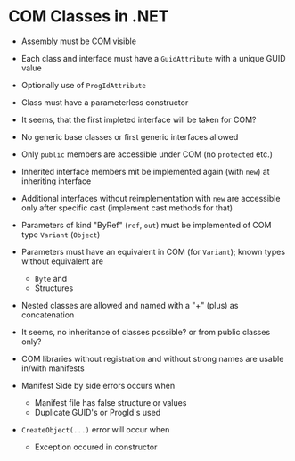 # COM Classes in .NET
- Assembly must be COM visible
- Each class and interface must have a `GuidAttribute` with a unique GUID value
- Optionally use of `ProgIdAttribute`
- Class must have a parameterless constructor
- It seems, that the first impleted interface will be taken for COM?
- No generic base classes or first generic interfaces allowed
- Only `public` members are accessible under COM (no `protected` etc.)
- Inherited interface members mit be implemented again (with `new`) at inheriting interface
- Additional interfaces without reimplementation with `new` are accessible only after specific cast (implement cast methods for that)
- Parameters of kind "ByRef" (`ref`, `out`) must be implemented of COM type `Variant` (`Object`)
- Parameters must have an equivalent in COM (for `Variant`); known types without equivalent are
  - `Byte` and
  - Structures
- Nested classes are allowed and named with a "+" (plus) as concatenation
- It seems, no inheritance of classes possible? or from public classes only?

- COM libraries without registration and without strong names are usable in/with manifests

- Manifest Side by side errors occurs when
  - Manifest file has false structure or values
  - Duplicate GUID's or ProgId's used
- `CreateObject(...)` error will occur when
  - Exception occured in constructor
